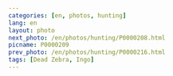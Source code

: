 ```yaml
---
categories: [en, photos, hunting]
lang: en
layout: photo
next_photo: /en/photos/hunting/P0000208.html
picname: P0000209
prev_photo: /en/photos/hunting/P0000216.html
tags: [Dead Zebra, Ingo]
---
```

